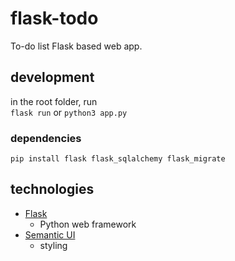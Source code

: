 # flask-todo
To-do list Flask based web app.

## development
in the root folder, run  
`flask run` or `python3 app.py`

### dependencies
`pip install flask flask_sqlalchemy flask_migrate`  

## technologies
* [Flask](https://flask.palletsprojects.com/en/2.0.x/_)
    * Python web framework
* [Semantic UI](https://semantic-ui.com/)
    * styling
